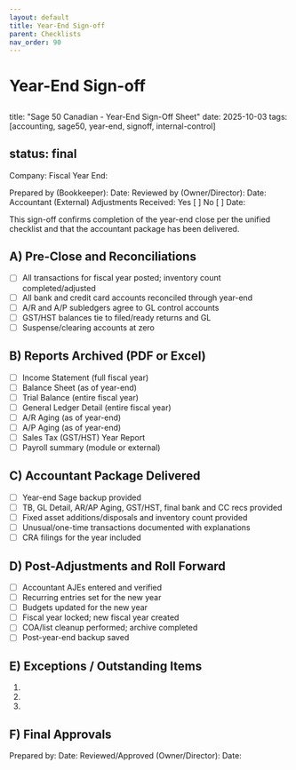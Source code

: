 ```yaml
---
layout: default
title: Year-End Sign-off
parent: Checklists
nav_order: 90
---
```

# Year-End Sign-off
##
title: "Sage 50 Canadian - Year-End Sign-Off Sheet"
date: 2025-10-03
tags: [accounting, sage50, year-end, signoff, internal-control]

## status: final

Company:                             Fiscal Year End:

Prepared by (Bookkeeper):                           Date:
Reviewed by (Owner/Director):                       Date:
Accountant (External) Adjustments Received:  Yes [ ]  No [ ]   Date:

This sign-off confirms completion of the year-end close per the unified checklist and that the accountant package has been delivered.

## A) Pre-Close and Reconciliations

- [ ] All transactions for fiscal year posted; inventory count completed/adjusted
- [ ] All bank and credit card accounts reconciled through year-end
- [ ] A/R and A/P subledgers agree to GL control accounts
- [ ] GST/HST balances tie to filed/ready returns and GL
- [ ] Suspense/clearing accounts at zero

## B) Reports Archived (PDF or Excel)

- [ ] Income Statement (full fiscal year)
- [ ] Balance Sheet (as of year-end)
- [ ] Trial Balance (entire fiscal year)
- [ ] General Ledger Detail (entire fiscal year)
- [ ] A/R Aging (as of year-end)
- [ ] A/P Aging (as of year-end)
- [ ] Sales Tax (GST/HST) Year Report
- [ ] Payroll summary (module or external)

## C) Accountant Package Delivered

- [ ] Year-end Sage backup provided
- [ ] TB, GL Detail, AR/AP Aging, GST/HST, final bank and CC recs provided
- [ ] Fixed asset additions/disposals and inventory count provided
- [ ] Unusual/one-time transactions documented with explanations
- [ ] CRA filings for the year included

## D) Post-Adjustments and Roll Forward

- [ ] Accountant AJEs entered and verified
- [ ] Recurring entries set for the new year
- [ ] Budgets updated for the new year
- [ ] Fiscal year locked; new fiscal year created
- [ ] COA/list cleanup performed; archive completed
- [ ] Post-year-end backup saved

## E) Exceptions / Outstanding Items
1.
2.
3.

## F) Final Approvals
Prepared by:                               Date:
Reviewed/Approved (Owner/Director):        Date:
